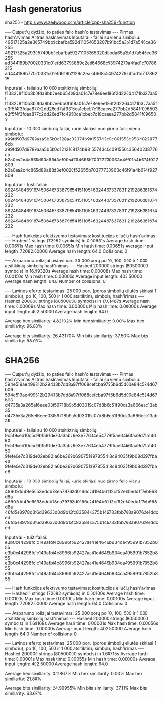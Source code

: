 # Hash generatorius

sha256 - http://www.zedwood.com/article/cpp-sha256-function

--- Output'ų dydžio, to paties failo hash'o testavimas ---
Pirmas hash'avimas                                               Antras hash'avimas
Inputa'ai - failai su vienu simboliu:
49517325a2e305749bb9cbafba592d11054653207b91bc5a3b1d7a546ce36255 49217325a29305749bb9cbafba59271105365320dbbda65a3b1d7a546ce36255
ad344189b70020331c01efd63798889c2ed64668c53974279a4fad1c70786215 ad444189b77020331c01efd619b2129c2ea64668c54974279a4fad1c70786215

Inputa'ai - failai su 10 000 atsitiktinių simbolių:
f133228f10b3b0fda8bb2eeb65409da01c7e78e6ee186f2d226d4171b327aa5f f133228f10b3b0fda8bb2eebb0f618a01c7e78e6ee186f2d226d4171b327aa5f
e3f5f4f3fdaa877c2dd26ed7af9315ca1cbeb7c18caeea277bb2d5841f096503 e3f5f4f3fdaa877c2dd26ed7fc4950ca1cbeb7c18caeea277bb2d5841f096503

Inputa'ai - 10 000 simbolių failai, kurie skiriasi nuo pirmo failo vienu simboliu:
a99fd507d9789aaa5b5b0d128ac03374b98155743c0c091556c35640238776cb a99fd507d9789aaa5b5b0d1212168174b98155743c0c091556c35640238776cb
b2a0ea2c4c865d89a88d3ef09ad764655b70377730963c46f91a4b674f927809 b2a0ea2c4c865d89a88d3ef0020f52655b70377730963c46f91a4b674f927809

Inputa'ai - tušti failai:
8924948469167450646733879654151105463244673378311219286381674232 8924948469167450646733879654151105463244673378311219286381674232
8924948469167450646733879654151105463244673378311219286381674232 8924948469167450646733879654151105463244673378311219286381674232

--- Hash funkcijos efektyvumo testavimas: kostitucijos eilučių hash'avimas ---
Hashed 1 strings (72082 symbols) in 0.00651s
Average hash time: 0.00651s
Max hash time: 0.00651s
Min hash time: 0.00651s
Average input length: 72082.00000
Average hash length: 64.0
Collisions: 0

--- Atsparumo kolizijai testavimas: 25 000 porų po 10, 100, 500 ir 1 000 atsitiktinių simbolių hash'inimas ---
Hashed 200000 strings (80500000 symbols) in 16.99320s
Average hash time: 0.00008s
Max hash time: 0.00150s
Min hash time: 0.00000s
Average input length: 402.50000
Average hash length: 64.0
Number of collisions: 0

--- Lavinos efekto testavimas: 25 000 porų (poros simbolių eilutės skiriasi 1 simboliu), po 10, 100, 500 ir 1 000 atsitiktinių simbolių hash'inimas ---
Hashed 200000 strings (80500000 symbols) in 17.01487s
Average hash time: 0.00009s
Max hash time: 0.00300s
Min hash time: 0.00000s
Average input length: 402.50000
Average hash length: 64.0

Average hex simillarity: 4.82102%
Min hex simillarity: 0.00%
Max hex simillarity: 96.88%

Average bits simillarity: 26.43170%
Min bits simillarity: 37.50%
Max bits simillarity: 98.05%


# SHA256
--- Output'ų dydžio, to paties failo hash'o testavimas ---
Pirmas hash'avimas                                               Antras hash'avimas
Inputa'ai - failai su vienu simboliu:
594e519ae499312b29433b7dd8a97ff068defcba9755b6d5d00e84c524d67b06 594e519ae499312b29433b7dd8a97ff068defcba9755b6d5d00e84c524d67b06
d4735e3a265e16eee03f59718b9b5d03019c07d8b6c51f90da3a666eec13ab35 d4735e3a265e16eee03f59718b9b5d03019c07d8b6c51f90da3a666eec13ab35

Inputa'ai - failai su 10 000 atsitiktinių simbolių:
9c5f9ced10c5d9b1591de70a3ab26e3e77604e54779f5ae04b6faa9d71a14050 9c5f9ced10c5d9b1591de70a3ab26e3e77604e54779f5ae04b6faa9d71a14050
9fefe0e7c319de02eb821a6be369b690751897855418c94035f9b08d397fbae8 9fefe0e7c319de02eb821a6be369b690751897855418c94035f9b08d397fbae8

Inputa'ai - 10 000 simbolių failai, kurie skiriasi nuo pirmo failo vienu simboliu:
48902dd49e5653eddb78ea79762d0166c24194b61d2cf52e60edd1f7eb968d8a 48902dd49e5653eddb78ea79762d0166c24194b61d2cf52e60edd1f7eb968d8a
46fd5e8978d3f6d39633d0d9b13fc835844375b149733fbb768a90762e1ddced 46fd5e8978d3f6d39633d0d9b13fc835844375b149733fbb768a90762e1ddced

Inputa'ai - tušti failai:
e3b0c44298fc1c149afbf4c8996fb92427ae41e4649b934ca495991b7852b855 e3b0c44298fc1c149afbf4c8996fb92427ae41e4649b934ca495991b7852b855
e3b0c44298fc1c149afbf4c8996fb92427ae41e4649b934ca495991b7852b855 e3b0c44298fc1c149afbf4c8996fb92427ae41e4649b934ca495991b7852b855

--- Hash funkcijos efektyvumo testavimas: kostitucijos eilučių hash'avimas ---
Hashed 1 strings (72082 symbols) in 0.00100s
Average hash time: 0.00100s
Max hash time: 0.00100s
Min hash time: 0.00100s
Average input length: 72082.00000
Average hash length: 64.0
Collisions: 0

--- Atsparumo kolizijai testavimas: 25 000 porų po 10, 100, 500 ir 1 000 atsitiktinių simbolių hash'inimas ---
Hashed 200000 strings (80500000 symbols) in 1.68168s
Average hash time: 0.00001s
Max hash time: 0.00056s
Min hash time: 0.00000s
Average input length: 402.50000
Average hash length: 64.0
Number of collisions: 0

--- Lavinos efekto testavimas: 25 000 porų (poros simbolių eilutės skiriasi 1 simboliu), po 10, 100, 500 ir 1 000 atsitiktinių simbolių hash'inimas ---
Hashed 200000 strings (80500000 symbols) in 1.68715s
Average hash time: 0.00001s
Max hash time: 0.00055s
Min hash time: 0.00000s
Average input length: 402.50000
Average hash length: 64.0

Average hex simillarity: 3.11867%
Min hex simillarity: 0.00%
Max hex simillarity: 21.88%

Average bits simillarity: 24.99955%
Min bits simillarity: 37.11%
Max bits simillarity: 63.67%